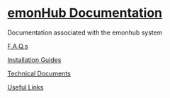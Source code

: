 [emonHub Documentation](https://github.com/emonhub/emonhub-docs/blob/master/README.md)
=====================

Documentation associated with the emonhub system

[F.A.Q.s](https://github.com/emonhub/emonhub-docs/blob/master/faq.md)

[Installation Guides](https://github.com/emonhub/emonhub-docs/blob/master/installation_guides.md)

[Technical Documents](https://github.com/emonhub/emonhub-docs/blob/master/technical_documents.md)

[Useful Links](https://github.com/emonhub/emonhub-docs/blob/master/useful_links.md)
